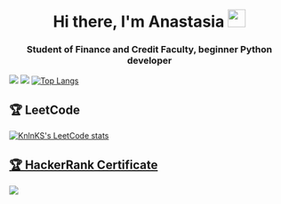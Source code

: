 <h1 align="center">Hi there, I'm Anastasia</a> 
<img src="https://github.com/blackcater/blackcater/raw/main/images/Hi.gif" height="32"/></h1>
<h3 align="center">Student of Finance and Credit Faculty, beginner Python developer</h3>


![](https://github-profile-summary-cards.vercel.app/api/cards/profile-details?username=foxygen-d&theme=github)
![](https://github-profile-summary-cards.vercel.app/api/cards/stats?username=foxygen-d&theme=github) [![Top Langs](https://github-readme-stats.vercel.app/api/top-langs/?username=foxygen-d)](https://github.com/foxygen-d/github-readme-stats)


<a><h2>🏆 LeetCode </h2></a>
[![KnlnKS's LeetCode stats](https://leetcode-stats-six.vercel.app/api?username=foxygen_d)](https://github.com/foxygen_d/leetcode-stats)


<a href="https://www.hackerrank.com/certificates/de85cbe8bbf2"><h2>🏆 HackerRank Certificate </h2></a>


![](https://komarev.com/ghpvc/?username=foxygen-d)
